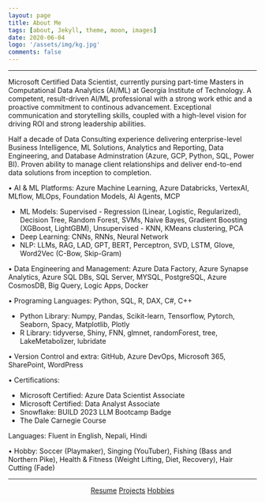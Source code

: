 ```yaml
---
layout: page
title: About Me
tags: [about, Jekyll, theme, moon, images]
date: 2020-06-04
logo: '/assets/img/kg.jpg'
comments: false
---
```

<hr/>

Microsoft Certified Data Scientist, currently pursing part-time Masters in Computational Data Analytics (AI/ML) at Georgia Institute of Technology. A competent, result-driven AI/ML professional with a strong work ethic and a proactive commitment to continous advancement. Exceptional communication and storytelling skills, coupled with a high-level vision for driving ROI and strong leadership abilities.
 
Half a decade of Data Consulting experience delivering enterprise-level Business Intelligence, ML Solutions, Analytics and Reporting, Data Engineering, and Database Adminstration (Azure, GCP, Python, SQL, Power BI). Proven ability to manage client relationships and deliver end-to-end data solutions from inception to completion. 

• AI & ML Platforms: Azure Machine Learning, Azure Databricks, VertexAI, MLflow, MLOps, Foundation Models, AI Agents, MCP
- ML Models: Supervised - Regression (Linear, Logistic, Regularized), Decision Tree, Random Forest, SVMs, Naive Bayes, Gradient Boosting (XGBoost, LightGBM), Unsupervised - KNN, KMeans clustering, PCA
- Deep Learning: CNNs, RNNs, Neural Network
- NLP: LLMs, RAG, LAD, GPT, BERT, Perceptron, SVD, LSTM, Glove, Word2Vec (C-Bow, Skip-Gram)

• Data Engineering and Management: Azure Data Factory, Azure Synapse Analytics, Azure SQL DBs, SQL Server, MYSQL, PostgreSQL, Azure CosmosDB, Big Query, Logic Apps, Docker

• Programing Languages: Python, SQL, R, DAX, C#, C++
- Python Library: Numpy, Pandas, Scikit-learn, Tensorflow, Pytorch, Seaborn, Spacy, Matplotlib, Plotly
- R Library: tidyverse, Shiny, FNN, glmnet, randomForest, tree, LakeMetabolizer, lubridate

• Version Control and extra: GitHub, Azure DevOps, Microsoft 365, SharePoint, WordPress

• Certifications: 
- Microsoft Certified: Azure Data Scientist Associate
- Microsoft Certified: Data Analyst Associate
- Snowflake: BUILD 2023 LLM Bootcamp Badge
- The Dale Carnegie Course

Languages: Fluent in English, Nepali, Hindi

• Hobby: Soccer (Playmaker), Singing (YouTuber), Fishing (Bass and Northern Pike), Health & Fitness 
 (Weight Lifting, Diet, Recovery), Hair Cutting (Fade)

<hr/>
<center>
    <div class="btn-group">
        <a href="https://drive.google.com/file/d/1_UImK4nxFH3U1x3XrW1rbRCWo0pdjTxD/view" class="btn btn-primary">Resume</a>
        <a href="https://gurungkshitij.github.io//posts/" class="btn btn-primary">Projects</a>
        <a href="https://gurungkshitij.github.io/projects/" class="btn btn-primary"> Hobbies</a>    
    </div>
</center>
